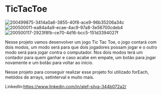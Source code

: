 # TicTacToe

![200499875-3414a0a6-3855-40f8-ace9-96b35206a34c](https://github.com/alefsilvs/TicTacToe/assets/144731457/35c1ec98-7a01-4cb6-b7d3-5030a09c21f1)
![200500011-ea84a4a9-ecae-4ac9-97a8-3e56700cdeb4](https://github.com/alefsilvs/TicTacToe/assets/144731457/889fa5ec-8566-42a0-a795-0887fb350c70)
![200500117-2923f8fb-ce70-4d16-bcc5-151d3394027f](https://github.com/alefsilvs/TicTacToe/assets/144731457/7d3707fa-d585-420f-a1fc-801319ef162b)

Nesse projeto vamos desenvolver um jogo Tic Tac Toe, o jogo contará com dois modos, um modo será para que dois jogadores possam jogar e o outro modo será para jogar contra o computador. Nos dois modos terá um contador para quem ganhar e caso acabe em empate, um botão para jogar novamente e um botão para voltar ao início.

Nesse projeto para conseguir realizar esse projeto foi utilizado forEach, metódos de arrays, setInterval e muito mais.

 LinkedIn:https://www.linkedin.com/in/alef-silva-344b072a2/
